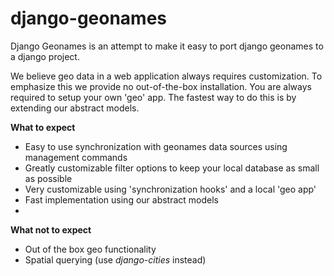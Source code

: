 # django-geonames

Django Geonames is an attempt to make it easy to port django geonames to a django project. 

We believe geo data in a web application always requires customization. To emphasize this we provide no out-of-the-box installation. You are always required to setup your own 'geo' app. The fastest way to do this is by extending our abstract models. 

__What to expect__

* Easy to use synchronization with geonames data sources using management commands
* Greatly customizable filter options to keep your local database as small as possible
* Very customizable using 'synchronization hooks' and a local 'geo app' 
* Fast implementation using our abstract models
* 

__What not to expect__

* Out of the box geo functionality
* Spatial querying (use *django-cities* instead)
